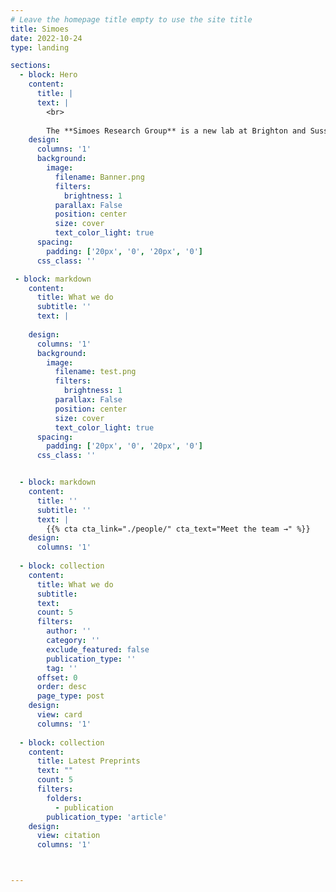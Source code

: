 ```yaml
---
# Leave the homepage title empty to use the site title
title: Simoes 
date: 2022-10-24
type: landing

sections:
  - block: Hero
    content:
      title: |
      text: |
        <br>
        
        The **Simoes Research Group** is a new lab at Brighton and Sussex Medical School focusing on the interactions between cancer cells and their microenvironment.
    design:
      columns: '1'
      background:
        image: 
          filename: Banner.png
          filters:
            brightness: 1
          parallax: False
          position: center
          size: cover
          text_color_light: true
      spacing:
        padding: ['20px', '0', '20px', '0']
      css_class: ''

 - block: markdown
    content:
      title: What we do
      subtitle: ''
      text: |
       
    design:
      columns: '1'
      background:
        image: 
          filename: test.png
          filters:
            brightness: 1
          parallax: False
          position: center
          size: cover
          text_color_light: true
      spacing:
        padding: ['20px', '0', '20px', '0']
      css_class: ''


  - block: markdown
    content:
      title: ''
      subtitle: ''
      text: |
        {{% cta cta_link="./people/" cta_text="Meet the team →" %}}
    design:
      columns: '1'
  
  - block: collection
    content:
      title: What we do
      subtitle:
      text:
      count: 5
      filters:
        author: ''
        category: ''
        exclude_featured: false
        publication_type: ''
        tag: ''
      offset: 0
      order: desc
      page_type: post
    design:
      view: card
      columns: '1'
  
  - block: collection
    content:
      title: Latest Preprints
      text: ""
      count: 5
      filters:
        folders:
          - publication
        publication_type: 'article'
    design:
      view: citation
      columns: '1'



---
```

